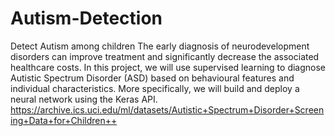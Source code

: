 # Autism-Detection
Detect Autism among children
The early diagnosis of neurodevelopment disorders can improve treatment and significantly decrease the associated healthcare costs. 
In this project, we will use supervised learning to diagnose Autistic Spectrum Disorder (ASD) based on behavioural features and individual characteristics. 
More specifically, we will build and deploy a neural network using the Keras API.
https://archive.ics.uci.edu/ml/datasets/Autistic+Spectrum+Disorder+Screening+Data+for+Children++
